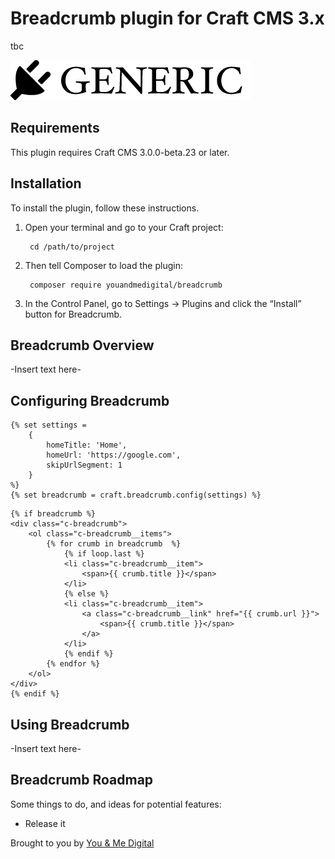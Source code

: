 # Breadcrumb plugin for Craft CMS 3.x

tbc

![Screenshot](resources/img/plugin-logo.png)

## Requirements

This plugin requires Craft CMS 3.0.0-beta.23 or later.

## Installation

To install the plugin, follow these instructions.

1. Open your terminal and go to your Craft project:

        cd /path/to/project

2. Then tell Composer to load the plugin:

        composer require youandmedigital/breadcrumb

3. In the Control Panel, go to Settings → Plugins and click the “Install” button for Breadcrumb.

## Breadcrumb Overview

-Insert text here-

## Configuring Breadcrumb

```
{% set settings =
    {
        homeTitle: 'Home',
        homeUrl: 'https://google.com',
        skipUrlSegment: 1
    }
%}
{% set breadcrumb = craft.breadcrumb.config(settings) %}
```
```
{% if breadcrumb %}
<div class="c-breadcrumb">
    <ol class="c-breadcrumb__items">
        {% for crumb in breadcrumb  %}
            {% if loop.last %}
            <li class="c-breadcrumb__item">
                <span>{{ crumb.title }}</span>
            </li>
            {% else %}
            <li class="c-breadcrumb__item">
                <a class="c-breadcrumb__link" href="{{ crumb.url }}">
                    <span>{{ crumb.title }}</span>
                </a>
            </li>
            {% endif %}
        {% endfor %}
    </ol>
</div>
{% endif %}

```

## Using Breadcrumb

-Insert text here-

## Breadcrumb Roadmap

Some things to do, and ideas for potential features:

* Release it

Brought to you by [You & Me Digital](https://youandme.digital)
